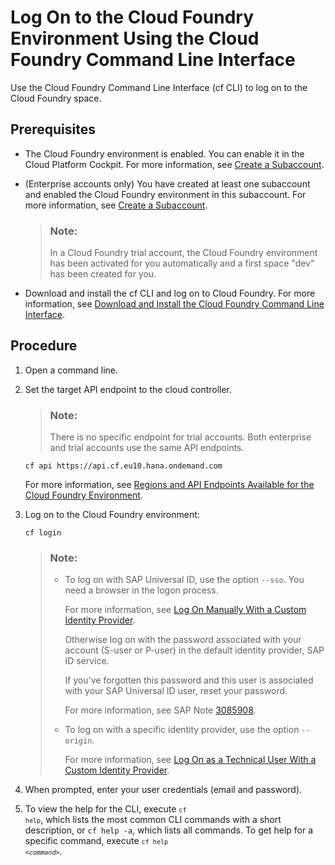<!-- loio7a37d66c2e7d401db4980db0cd74aa6b -->

# Log On to the Cloud Foundry Environment Using the Cloud Foundry Command Line Interface

Use the Cloud Foundry Command Line Interface \(cf CLI\) to log on to the Cloud Foundry space.



<a name="loio7a37d66c2e7d401db4980db0cd74aa6b__prereq_dxb_jzc_wbb"/>

## Prerequisites

-   The Cloud Foundry environment is enabled. You can enable it in the Cloud Platform Cockpit. For more information, see [Create a Subaccount](create-a-subaccount-05280a1.md).

-   \(Enterprise accounts only\) You have created at least one subaccount and enabled the Cloud Foundry environment in this subaccount. For more information, see [Create a Subaccount](create-a-subaccount-05280a1.md).

    > ### Note:  
    > In a Cloud Foundry trial account, the Cloud Foundry environment has been activated for you automatically and a first space "dev" has been created for you.

-   Download and install the cf CLI and log on to Cloud Foundry. For more information, see [Download and Install the Cloud Foundry Command Line Interface](download-and-install-the-cloud-foundry-command-line-interface-4ef907a.md).




<a name="loio7a37d66c2e7d401db4980db0cd74aa6b__steps_k1g_2cc_nbb"/>

## Procedure

1.  Open a command line.

2.  Set the target API endpoint to the cloud controller.

    > ### Note:  
    > There is no specific endpoint for trial accounts. Both enterprise and trial accounts use the same API endpoints.

    ```
    cf api https://api.cf.eu10.hana.ondemand.com
    ```

     

    For more information, see [Regions and API Endpoints Available for the Cloud Foundry Environment](../10-concepts/regions-and-api-endpoints-available-for-the-cloud-foundry-environment-f344a57.md).

3.  Log on to the Cloud Foundry environment:

    ```
    cf login
    ```

    > ### Note:  
    > -   To log on with SAP Universal ID, use the option `--sso`. You need a browser in the logon process.
    > 
    >     For more information, see [Log On Manually With a Custom Identity Provider](log-on-manually-with-a-custom-identity-provider-e1009b4.md).
    > 
    >     Otherwise log on with the password associated with your account \(S-user or P-user\) in the default identity provider, SAP ID service.
    > 
    >     If you've forgotten this password and this user is associated with your SAP Universal ID user, reset your password.
    > 
    >     For more information, see SAP Note [3085908](https://launchpad.support.sap.com/#/notes/3085908).
    > 
    > -   To log on with a specific identity provider, use the option `--origin`.
    > 
    >     For more information, see [Log On as a Technical User With a Custom Identity Provider](log-on-as-a-technical-user-with-a-custom-identity-provider-98ec56a.md).

4.  When prompted, enter your user credentials \(email and password\). 

5.  To view the help for the CLI, execute <code><code>cf help</code></code>, which lists the most common CLI commands with a short description, or `cf help -a`, which lists all commands. To get help for a specific command, execute <code><code>cf help <i class="varname">&lt;command&gt;</i></code></code>.


